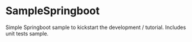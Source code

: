 # SampleSpringboot
Simple Springboot sample to kickstart the development / tutorial. Includes unit tests sample.
